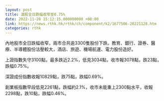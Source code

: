 ```yaml
---
layout: post
title: 滬股全日跌幅收窄至0.75%
date: 2022-11-28 15:12:15.000000000 +08:00
link: https://news.rthk.hk/rthk/ch/component/k2/1677506-20221128.htm
categories: rthk
---
```


內地股市全日跌幅收窄，兩市合共逾3300隻股份下跌。教育、銀行、證券、醫療、半導體股份沽壓較大，酒店、旅遊、機場航運、電力股份造好。

上證指數失守3100點，最多跌近2.2%，低見3034點，收市報3078點，跌23點，跌幅0.75%。

深證成份指數收報10829點，跌75點，跌幅0.69%。

創業板指數早段低見2261點，跌幅約2.1%，收市未能重上2300點水平，收報2298點，跌10點，跌幅0.46%。
